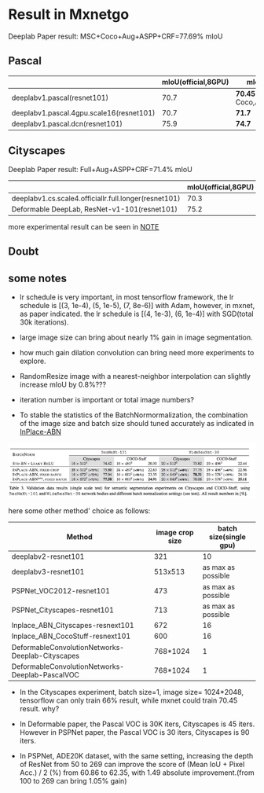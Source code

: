 # Result in Mxnetgo

Deeplab Paper result: MSC+Coco+Aug+ASPP+CRF=77.69% mIoU

## Pascal 
|                                   | mIoU(official,8GPU) |  mIoU(my)|
|-----------------------------------|------|------|
|deeplabv1.pascal(resnet101)| 70.7 |**70.45**(without Coco,ASPP,CRF)|
|deeplabv1.pascal.4gpu.scale16(resnet101)|70.7|**71.7**|
|deeplabv1.pascal.dcn(resnet101)| 75.9 |  **74.7**|



## Cityscapes

Deeplab Paper result: Full+Aug+ASPP+CRF=71.4% mIoU

|                                   | mIoU(official,8GPU) | mIoU(my)  |
|-----------------------------------|------|-------|
|deeplabv1.cs.scale4.officiallr.full.longer(resnet101)|70.3|**69.4**|
| Deformable DeepLab, ResNet-v1-101(resnet101) | 75.2 |-- |






more experimental result can be seen in [NOTE](tmp/NOTE.md)

## Doubt




## some notes

* lr schedule is very important, in most tensorflow framework, the lr schedule is [(3, 1e-4), (5, 1e-5), (7, 8e-6)] with Adam, however, in mxnet, as paper indicated. the lr schedule is [(4, 1e-3), (6, 1e-4)] with SGD(total 30k iterations).

* large image size can bring about  nearly 1% gain in image segmentation.

* how much gain dilation convolution  can bring need more experiments to explore.

* RandomResize image with a nearest-neighbor interpolation can slightly increase mIoU by 0.8%???

* iteration number is important or total image numbers?

* To stable the statistics of the BatchNormormalization, the combination of the image size and batch size should tuned accurately as indicated in [InPlace-ABN](https://arxiv.org/abs/1712.02616)

![misc/bs-is.jpg](misc/bs-is.jpg)

here some other method' choice as follows:

|      Method                             | image crop size | batch size(single gpu)  |
|-----------------------------------|------|-------|
|deeplabv2-resnet101|321|10|
|deeplabv3-resnet101|513x513|as max as possible|
|PSPNet_VOC2012-resnet101|473|as max as possible|
|PSPNet_Cityscapes-resnet101|713|as max as possible|
|Inplace_ABN_Cityscapes-resnext101|672|16|
|Inplace_ABN_CocoStuff-resnext101|600|16|
|DeformableConvolutionNetworks-Deeplab-Cityscapes| 768*1024|1|
|DeformableConvolutionNetworks-Deeplab-PascalVOC| 768*1024|1|

* In the Cityscapes experiment, batch size=1, image size= 1024*2048, tensorflow can only train 66% result, while mxnet could train 70.45 result. why?

* In Deformable paper, the Pascal VOC is 30K iters, Cityscapes is 45 iters. However in PSPNet paper, the Pascal VOC is 30 iters, Cityscapes is 90 iters.

* In PSPNet, ADE20K dataset, with the same setting, increasing the depth
of ResNet from 50 to 269 can improve the score of (Mean
IoU + Pixel Acc.) / 2 (%) from 60.86 to 62.35, with 1.49 absolute
improvement.(from 100 to 269 can bring 1.05% gain)

